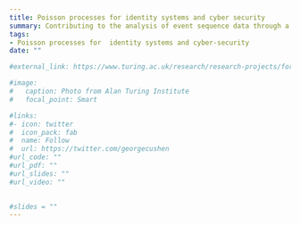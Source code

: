 ```yaml
---
title: Poisson processes for identity systems and cyber security
summary: Contributing to the analysis of event sequence data through a novel mechanistic modelling framework for marked spatiotemporal point processes.  Other members of the project are Ioannis Kosmidis (PI) and Aristeidis Panos (post-doc) #at University of Warwick. It is funded by the Alan Turing Institute via the Bill and Melinda Gates #foundation.
tags:
- Poisson processes for  identity systems and cyber-security
date: ""

#external_link: https://www.turing.ac.uk/research/research-projects/forecasting-large-macroeconomi#c-#and-financial-datasets

#image:
#   caption: Photo from Alan Turing Institute
#   focal_point: Smart

#links:
#- icon: twitter
#  icon_pack: fab
#  name: Follow
#  url: https://twitter.com/georgecushen
#url_code: ""
#url_pdf: ""
#url_slides: ""
#url_video: ""

   
#slides = ""   
---
```


